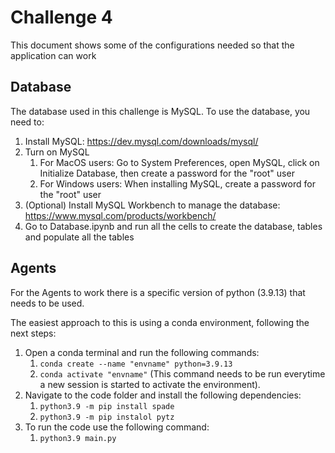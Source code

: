 # Challenge 4

This document shows some of the configurations needed so that the application can work

## Database

The database used in this challenge is MySQL. To use the database, you need to:

1. Install MySQL: https://dev.mysql.com/downloads/mysql/
2. Turn on MySQL
    1. For MacOS users: Go to System Preferences, open MySQL, click on Initialize Database, then create a password for
       the "root" user
    2. For Windows users: When installing MySQL, create a password for the "root" user
3. (Optional) Install MySQL Workbench to manage the database: https://www.mysql.com/products/workbench/
4. Go to Database.ipynb and run all the cells to create the database, tables and populate all the tables

## Agents

For the Agents to work there is a specific version of python (3.9.13) that needs to be used.

The easiest approach to this is using a conda environment, following the next steps:

1. Open a conda terminal and run the following commands:
    1. ```conda create --name "envname" python=3.9.13```
    2. ```conda activate "envname"``` (This command needs to be run everytime a new session is started to activate the
       environment).
2. Navigate to the code folder and install the following dependencies:
    1. ```python3.9 -m pip install spade```
    2. ```python3.9 -m pip instalol pytz```
3. To run the code use the following command:
    1. ```python3.9 main.py```
